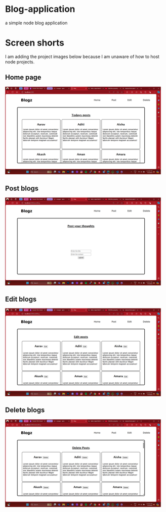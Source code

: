 # Blog-application
 a simple node blog application
# Screen shorts
 I am adding the project images below because I am unaware of how to host node projects.

## Home page
![Home page](https://github.com/thomasantony12/Blog-application/blob/main/public/styles/images/Screenshot%20(150).png?raw=true)
## Post blogs
![Post blogs page](https://github.com/thomasantony12/Blog-application/blob/main/public/styles/images/Screenshot%20(151).png?raw=true)
## Edit blogs
![Edit blogs page](https://github.com/thomasantony12/Blog-application/blob/main/public/styles/images/Screenshot%20(152).png?raw=true)
## Delete blogs 
![Delete blogs page](https://github.com/thomasantony12/Blog-application/blob/main/public/styles/images/Screenshot%20(153).png?raw=true)

